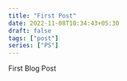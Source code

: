 ```yaml
---
title: "First Post"
date: 2022-11-08T10:34:43+05:30
draft: false
tags: ["post"]
series: ["PS"]
---
```


First Blog Post